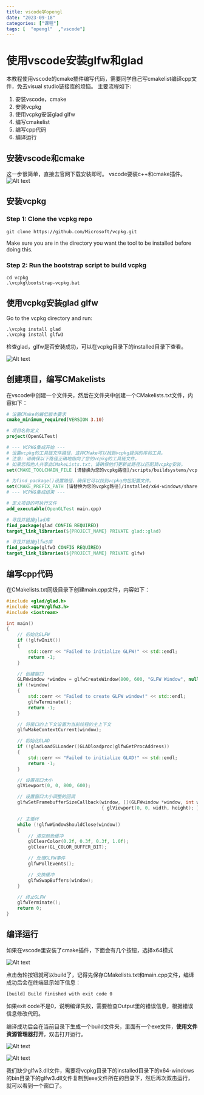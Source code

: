 ```yaml
---
title: vscode学opengl
date: "2023-09-18"
categories: ["课程"]
tags: [  "opengl"  ,"vscode"]
---
```



# 使用vscode安装glfw和glad

本教程使用vscode的cmake插件编写代码，需要同学自己写cmakelist编译cpp文件，免去visual studio链接库的烦恼。
主要流程如下:

1. 安装vscode，cmake
2. 安装vcpkg
3. 使用vcpkg安装glad glfw
4. 编写cmakelist
5. 编写cpp代码
6. 编译运行


## 安装vscode和cmake
这一步很简单，直接去官网下载安装即可。
vscode要装c++和cmake插件。  
![Alt text](images/image-5.png)

## 安装vcpkg

### Step 1: Clone the vcpkg repo
```
git clone https://github.com/Microsoft/vcpkg.git
```
Make sure you are in the directory you want the tool to be installed before doing this.

### Step 2: Run the bootstrap script to build vcpkg
```
cd vcpkg
.\vcpkg\bootstrap-vcpkg.bat
```
<a name="section3"></a>  
## 使用vcpkg安装glad glfw

Go to the vcpkg directory and run:
```
.\vcpkg install glad
.\vcpkg install glfw3
```
检查glad，glfw是否安装成功，可以在vcpkg目录下的installed目录下查看。


![Alt text](images/image.png)

## 创建项目，编写CMakelists
在vscode中创建一个文件夹，然后在文件夹中创建一个CMakelists.txt文件，内容如下：
```cmake
# 设置CMake的最低版本要求
cmake_minimum_required(VERSION 3.10)

# 项目名称定义
project(OpenGLTest)

# --- VCPKG集成开始 ---
# 设置vcpkg的工具链文件路径，这样CMake可以找到vcpkg提供的库和工具。
# 注意: 请确保以下路径正确地指向了您的vcpkg的工具链文件。
# 如果您和他人共享此CMakeLists.txt，请确保他们更新此路径以匹配其vcpkg安装。
set(CMAKE_TOOLCHAIN_FILE [请替换为您的vcpkg路径]/scripts/buildsystems/vcpkg.cmake)

# 为find_package()设置路径，确保它可以找到vcpkg的包配置文件。
set(CMAKE_PREFIX_PATH [请替换为您的vcpkg路径]/installed/x64-windows/share)
# --- VCPKG集成结束 ---

# 定义项目的可执行文件
add_executable(OpenGLTest main.cpp)

# 寻找并链接glad库
find_package(glad CONFIG REQUIRED)
target_link_libraries(${PROJECT_NAME} PRIVATE glad::glad)

# 寻找并链接glfw3库
find_package(glfw3 CONFIG REQUIRED)
target_link_libraries(${PROJECT_NAME} PRIVATE glfw)

```

## 编写cpp代码
在CMakelists.txt同级目录下创建main.cpp文件，内容如下：
```cpp
#include <glad/glad.h>
#include <GLFW/glfw3.h>
#include <iostream>

int main()
{
    // 初始化GLFW
    if (!glfwInit())
    {
        std::cerr << "Failed to initialize GLFW!" << std::endl;
        return -1;
    }

    // 创建窗口
    GLFWwindow *window = glfwCreateWindow(800, 600, "GLFW Window", nullptr, nullptr);
    if (!window)
    {
        std::cerr << "Failed to create GLFW window!" << std::endl;
        glfwTerminate();
        return -1;
    }

    // 将窗口的上下文设置为当前线程的主上下文
    glfwMakeContextCurrent(window);

    // 初始化GLAD
    if (!gladLoadGLLoader((GLADloadproc)glfwGetProcAddress))
    {
        std::cerr << "Failed to initialize GLAD!" << std::endl;
        return -1;
    }

    // 设置视口大小
    glViewport(0, 0, 800, 600);

    // 设置窗口大小调整的回调
    glfwSetFramebufferSizeCallback(window, [](GLFWwindow *window, int width, int height)
                                   { glViewport(0, 0, width, height); });

    // 主循环
    while (!glfwWindowShouldClose(window))
    {
        // 清空颜色缓冲
        glClearColor(0.2f, 0.3f, 0.3f, 1.0f);
        glClear(GL_COLOR_BUFFER_BIT);

        // 处理GLFW事件
        glfwPollEvents();

        // 交换缓冲
        glfwSwapBuffers(window);
    }

    // 终止GLFW
    glfwTerminate();
    return 0;
}
```

## 编译运行
如果在vscode里安装了cmake插件，下面会有几个按钮，选择x64模式

![Alt text](images/image-1.png)

点击齿轮按钮就可以build了，记得先保存CMakelists.txt和main.cpp文件，编译成功后会在终端显示如下信息：
```
[build] Build finished with exit code 0
```
如果exit code不是0，说明编译失败，需要检查Output里的错误信息，根据错误信息修改代码。

编译成功后会在当前目录下生成一个build文件夹，里面有一个exe文件，**使用文件资源管理器打开**，双击打开运行。

![Alt text](images/image-2.png)

![Alt text](images/image-4.png)

我们缺少glfw3.dll文件，需要将vcpkg目录下的installed目录下的x64-windows的bin目录下的glfw3.dll文件复制到exe文件所在的目录下，然后再次双击运行，就可以看到一个窗口了。
